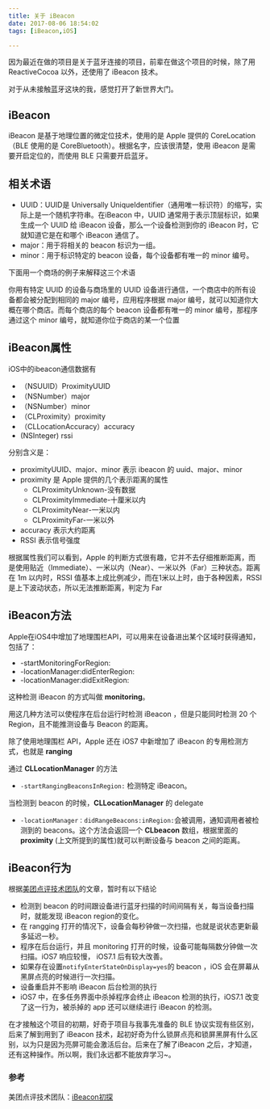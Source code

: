 ```yaml
---
title: 关于 iBeacon
date: 2017-08-06 18:54:02
tags: [iBeacon,iOS]

---
```




因为最近在做的项目是关于蓝牙连接的项目，前辈在做这个项目的时候，除了用 ReactiveCocoa 以外，还使用了 iBeacon 技术。

对于从未接触蓝牙这块的我，感觉打开了新世界大门。



## iBeacon

iBeacon 是基于地理位置的微定位技术，使用的是 Apple 提供的 CoreLocation（BLE 使用的是 CoreBluetooth）。根据名字，应该很清楚，使用 iBeacon 是需要开启定位的，而使用 BLE 只需要开启蓝牙。  

## 相关术语

* UUID：UUID是 Universally UniqueIdentifier（通用唯一标识符）的缩写，实际上是一个随机字符串。在iBeacon 中，UUID 通常用于表示顶层标识，如果生成一个 UUID 给 iBeacon 设备，那么一个设备检测到你的 iBeacon 时，它就知道它是在和哪个 iBeacon 通信了。
* major：用于将相关的 beacon 标识为一组。
* minor：用于标识特定的 beacon 设备，每个设备都有唯一的 minor 编号。

下面用一个商场的例子来解释这三个术语

你用有特定 UUID 的设备与商场里的 UUID 设备进行通信，一个商店中的所有设备都会被分配到相同的 major 编号，应用程序根据 major 编号，就可以知道你大概在哪个商店。而每个商店的每个 beacon 设备都有唯一的 minor 编号，那程序通过这个 minor 编号，就知道你位于商店的某一个位置



## iBeacon属性

iOS中的ibeacon通信数据有

* （NSUUID）ProximityUUID
* （NSNumber）major
* （NSNumber）minor
* （CLProximity）proximity
* （CLLocationAccuracy）accuracy
* (NSInteger) rssi

分别含义是：

* proximityUUID、major、minor 表示 ibeacon 的 uuid、major、minor
* proximity 是 Apple 提供的几个表示距离的属性
  * CLProximityUnknown-没有数据
  * CLProximityImmediate-十厘米以内
  * CLProximityNear-一米以内
  * CLProximityFar-一米以外
* accuracy 表示大约距离
* RSSI 表示信号强度

根据属性我们可以看到，Apple 的判断方式很有趣，它并不去仔细推断距离，而是使用贴近（Immediate）、一米以内（Near）、一米以外（Far）三种状态。距离在 1m 以内时，RSSI 值基本上成比例减少，而在1米以上时，由于各种因素，RSSI 是上下波动状态，所以无法推断距离，判定为 Far



## iBeacon方法

Apple在iOS4中增加了地理围栏API，可以用来在设备进出某个区域时获得通知，包括了：

* -startMonitoringForRegion:
* -locationManager:didEnterRegion:
* -locationManager:didExitRegion:

这种检测 iBeacon 的方式叫做 **monitoring**。

用这几种方法可以使程序在后台运行时检测 iBeacon ，但是只能同时检测 20 个 Region，且不能推测设备与 Beacon 的距离。





除了使用地理围栏 API，Apple 还在 iOS7 中新增加了 iBeacon 的专用检测方式，也就是 **ranging**

通过 **CLLocationManager** 的方法

* `-startRangingBeaconsInRegion:` 检测特定 iBeacon。

当检测到 beacon 的时候，**CLLocationManager** 的 delegate 

* `-locationManager：didRangeBeacons:inRegion:`会被调用，通知调用者被检测到的 beacons。这个方法会返回一个 **CLbeacon** 数组，根据里面的 **proximity** (上文所提到的属性)就可以判断设备与 beacon 之间的距离。

## iBeacon行为

根据[美团点评技术团队](https://tech.meituan.com/)的文章，暂时有以下结论

* 检测到 beacon 的时间跟设备进行蓝牙扫描的时间间隔有关，每当设备扫描时，就能发现 iBeacon region的变化。
* 在 rangging 打开的情况下，设备会每秒钟做一次扫描，也就是说状态更新最多延迟一秒。
* 程序在后台运行，并且 monitoring 打开的时候，设备可能每隔数分钟做一次扫描。iOS7 响应较慢， iOS7.1 后有较大改善。
* 如果存在设置`notifyEnterStateOnDisplay=yes`的 beacon ，iOS 会在屏幕从黑屏点亮的时候进行一次扫描。
* 设备重启并不影响 iBeacon 后台检测的执行
* iOS7 中，在多任务界面中杀掉程序会终止 iBeacon 检测的执行，iOS7.1 改变了这一行为，被杀掉的 app 还可以继续进行 iBeacon 的检测。



在才接触这个项目的初期，好奇于项目与我事先准备的 BLE 协议实现有些区别，后来了解到用到了 iBeacon 技术，起初好奇为什么锁屏点亮和锁屏黑屏有什么区别，以为只是因为亮屏可能会激活后台。后来在了解了iBeacon 之后，才知道，还有这种操作。所以啊，我们永远都不能放弃学习~。

### 参考

美团点评技术团队：[iBeacon初探](https://tech.meituan.com/iBeacaon-first-glance.html)

